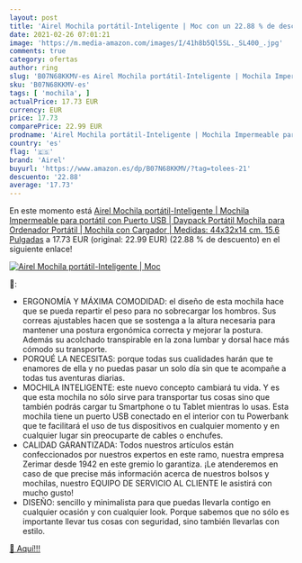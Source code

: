 ```yaml
---
layout: post
title: 'Airel Mochila portátil-Inteligente | Moc con un 22.88 % de descuento'
date: 2021-02-26 07:01:21
image: 'https://m.media-amazon.com/images/I/41h8b5Ql5SL._SL400_.jpg'
comments: true
category: ofertas
author: ring
slug: 'B07N68KKMV-es Airel Mochila portátil-Inteligente | Mochila Impermeable...'
sku: 'B07N68KKMV-es'
tags: [ 'mochila', ]
actualPrice: 17.73 EUR
currency: EUR
price: 17.73
comparePrice: 22.99 EUR
prodname: 'Airel Mochila portátil-Inteligente | Mochila Impermeable para portátil con Puerto USB | Daypack Portátil Mochila para Ordenador Portátil | Mochila con Cargador | Medidas: 44x32x14 cm. 15.6 Pulgadas'
country: 'es'
flag: '🇪🇸'
brand: 'Airel'
buyurl: 'https://www.amazon.es/dp/B07N68KKMV/?tag=tolees-21'
descuento: '22.88'
average: '17.73'
---
```


En este momento está [Airel Mochila portátil-Inteligente | Mochila Impermeable para portátil con Puerto USB | Daypack Portátil Mochila para Ordenador Portátil | Mochila con Cargador | Medidas: 44x32x14 cm. 15.6 Pulgadas](https://www.amazon.es/dp/B07N68KKMV/?tag=tolees-21) a 17.73 EUR (original: 22.99 EUR) (22.88 %  de descuento) en el siguiente enlace!

[![Airel Mochila portátil-Inteligente | Moc](https://m.media-amazon.com/images/I/41h8b5Ql5SL._SL400_.jpg)](https://www.amazon.es/dp/B07N68KKMV/?tag=tolees-21)

🔎:

- ERGONOMÍA Y MÁXIMA COMODIDAD: el diseño de esta mochila hace que se pueda repartir el peso para no sobrecargar los hombros. Sus correas ajustables hacen que se sostenga a la altura necesaria para mantener una postura ergonómica correcta y mejorar la postura. Además su acolchado transpirable en la zona lumbar y dorsal hace más cómodo su transporte.
- PORQUÉ LA NECESITAS: porque todas sus cualidades harán que te enamores de ella y no puedas pasar un solo día sin que te acompañe a todas tus aventuras diarias.
- MOCHILA INTELIGENTE: este nuevo concepto cambiará tu vida. Y es que esta mochila no sólo sirve para transportar tus cosas sino que también podrás cargar tu Smartphone o tu Tablet mientras lo usas. Esta mochila tiene un puerto USB conectado en el interior con tu Powerbank que te facilitará el uso de tus dispositivos en cualquier momento y en cualquier lugar sin preocuparte de cables o enchufes.
- CALIDAD GARANTIZADA: Todos nuestros artículos están confeccionados por nuestros expertos en este ramo, nuestra empresa Zerimar desde 1942 en este gremio lo garantiza. ¡Le atenderemos en caso de que precise más información acerca de nuestros bolsos y mochilas, nuestro EQUIPO DE SERVICIO AL CLIENTE le asistirá con mucho gusto!
- DISEÑO: sencillo y minimalista para que puedas llevarla contigo en cualquier ocasión y con cualquier look. Porque sabemos que no sólo es importante llevar tus cosas con seguridad, sino también llevarlas con estilo.

[🛒 Aquí!!!](https://www.amazon.es/dp/B07N68KKMV/?tag=tolees-21)
